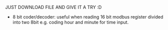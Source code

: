 JUST DOWNLOAD FILE AND GIVE IT A TRY :D
- 8 bit coder/decoder: useful when reading 16 bit modbus register divided into two 8bit e.g. coding hour and minute for time input.
